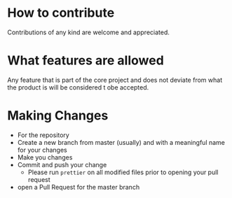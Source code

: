 # How to contribute
Contributions of any kind are welcome and appreciated.

# What features are allowed
Any feature that is part of the core project and does not deviate from what the product is will be considered t obe accepted.

# Making Changes
* For the repository
* Create a new branch from master (usually) and with a meaningful name for your changes
* Make you changes
* Commit and push your change
  * Please run `prettier` on all modified files prior to opening your pull request
* open a Pull Request for the master branch
